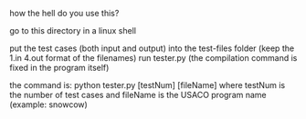 how the hell do you use this?

go to this directory in a linux shell

put the test cases (both input and output) into the test-files folder (keep the 1.in 4.out format of the filenames)
run tester.py (the compilation command is fixed in the program itself)

the command is:
python tester.py [testNum] [fileName]
where testNum is the number of test cases and fileName is the USACO program name (example: snowcow)